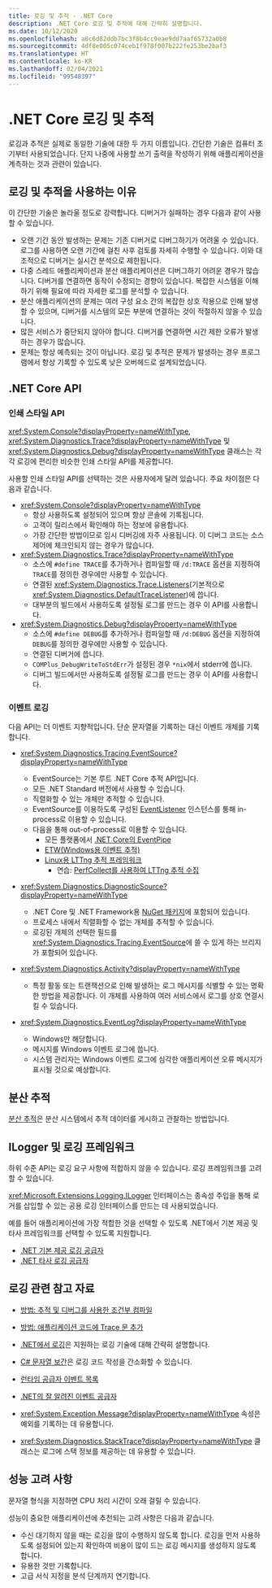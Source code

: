 ```yaml
---
title: 로깅 및 추적 - .NET Core
description: .NET Core 로깅 및 추적에 대해 간략히 설명합니다.
ms.date: 10/12/2020
ms.openlocfilehash: a8c6d82ddb7bc3f8b4cc9eae9dd7aaf65732a0b8
ms.sourcegitcommit: 4df8e005c074ceb1f978f007b222fe253be2baf3
ms.translationtype: HT
ms.contentlocale: ko-KR
ms.lasthandoff: 02/04/2021
ms.locfileid: "99548397"
---
```

# <a name="net-core-logging-and-tracing"></a>.NET Core 로깅 및 추적

로깅과 추적은 실제로 동일한 기술에 대한 두 가지 이름입니다. 간단한 기술은 컴퓨터 초기부터 사용되었습니다. 단지 나중에 사용할 쓰기 출력을 작성하기 위해 애플리케이션을 계측하는 것과 관련이 있습니다.

## <a name="reasons-to-use-logging-and-tracing"></a>로깅 및 추적을 사용하는 이유

이 간단한 기술은 놀라울 정도로 강력합니다. 디버거가 실패하는 경우 다음과 같이 사용할 수 있습니다.

- 오랜 기간 동안 발생하는 문제는 기존 디버거로 디버그하기가 어려울 수 있습니다. 로그를 사용하면 오랜 기간에 걸친 사후 검토를 자세히 수행할 수 있습니다. 이와 대조적으로 디버거는 실시간 분석으로 제한됩니다.
- 다중 스레드 애플리케이션과 분산 애플리케이션은 디버그하기 어려운 경우가 많습니다.  디버거를 연결하면 동작이 수정되는 경향이 있습니다. 복잡한 시스템을 이해하기 위해 필요에 따라 자세한 로그를 분석할 수 있습니다.
- 분산 애플리케이션의 문제는 여러 구성 요소 간의 복잡한 상호 작용으로 인해 발생할 수 있으며, 디버거를 시스템의 모든 부분에 연결하는 것이 적절하지 않을 수 있습니다.
- 많은 서비스가 중단되지 않아야 합니다. 디버거를 연결하면 시간 제한 오류가 발생하는 경우가 많습니다.
- 문제는 항상 예측되는 것이 아닙니다. 로깅 및 추적은 문제가 발생하는 경우 프로그램에서 항상 기록할 수 있도록 낮은 오버헤드로 설계되었습니다.

## <a name="net-core-apis"></a>.NET Core API

### <a name="print-style-apis"></a>인쇄 스타일 API

<xref:System.Console?displayProperty=nameWithType>, <xref:System.Diagnostics.Trace?displayProperty=nameWithType> 및 <xref:System.Diagnostics.Debug?displayProperty=nameWithType> 클래스는 각각 로깅에 편리한 비슷한 인쇄 스타일 API를 제공합니다.

사용할 인쇄 스타일 API를 선택하는 것은 사용자에게 달려 있습니다. 주요 차이점은 다음과 같습니다.

- <xref:System.Console?displayProperty=nameWithType>
  - 항상 사용하도록 설정되어 있으며 항상 콘솔에 기록됩니다.
  - 고객이 릴리스에서 확인해야 하는 정보에 유용합니다.
  - 가장 간단한 방법이므로 임시 디버깅에 자주 사용됩니다. 이 디버그 코드는 소스 제어에 체크인되지 않는 경우가 많습니다.
- <xref:System.Diagnostics.Trace?displayProperty=nameWithType>
  - 소스에 `#define TRACE`를 추가하거나 컴파일할 때 `/d:TRACE` 옵션을 지정하여 `TRACE`를 정의한 경우에만 사용할 수 있습니다.
  - 연결된 <xref:System.Diagnostics.Trace.Listeners>(기본적으로 <xref:System.Diagnostics.DefaultTraceListener>)에 씁니다.
  - 대부분의 빌드에서 사용하도록 설정될 로그를 만드는 경우 이 API를 사용합니다.
- <xref:System.Diagnostics.Debug?displayProperty=nameWithType>
  - 소스에 `#define DEBUG`를 추가하거나 컴파일할 때 `/d:DEBUG` 옵션을 지정하여 `DEBUG`를 정의한 경우에만 사용할 수 있습니다.
  - 연결된 디버거에 씁니다.
  - `COMPlus_DebugWriteToStdErr`가 설정된 경우 `*nix`에서 stderr에 씁니다.
  - 디버그 빌드에서만 사용하도록 설정될 로그를 만드는 경우 이 API를 사용합니다.

### <a name="logging-events"></a>이벤트 로깅

다음 API는 더 이벤트 지향적입니다. 단순 문자열을 기록하는 대신 이벤트 개체를 기록합니다.

- <xref:System.Diagnostics.Tracing.EventSource?displayProperty=nameWithType>
  - EventSource는 기본 루트 .NET Core 추적 API입니다.
  - 모든 .NET Standard 버전에서 사용할 수 있습니다.
  - 직렬화할 수 있는 개체만 추적할 수 있습니다.
  - EventSource를 이용하도록 구성된 [EventListener](xref:System.Diagnostics.Tracing.EventListener) 인스턴스를 통해 in-process로 이용할 수 있습니다.
  - 다음을 통해 out-of-process로 이용할 수 있습니다.
    - 모든 플랫폼에서 [.NET Core의 EventPipe](./eventpipe.md)
    - [ETW(Windows용 이벤트 추적)](/windows/win32/etw/event-tracing-portal)
    - [Linux용 LTTng 추적 프레임워크](https://lttng.org/)
      - 연습: [PerfCollect를 사용하여 LTTng 추적 수집](trace-perfcollect-lttng.md)

- <xref:System.Diagnostics.DiagnosticSource?displayProperty=nameWithType>
  - .NET Core 및 .NET Framework용 [NuGet 패키지](https://www.nuget.org/packages/System.Diagnostics.DiagnosticSource)에 포함되어 있습니다.
  - 프로세스 내에서 직렬화할 수 없는 개체를 추적할 수 있습니다.
  - 로깅된 개체의 선택한 필드를 <xref:System.Diagnostics.Tracing.EventSource>에 쓸 수 있게 하는 브리지가 포함되어 있습니다.

- <xref:System.Diagnostics.Activity?displayProperty=nameWithType>
  - 특정 활동 또는 트랜잭션으로 인해 발생하는 로그 메시지를 식별할 수 있는 명확한 방법을 제공합니다. 이 개체를 사용하여 여러 서비스에서 로그를 상호 연결시킬 수 있습니다.

- <xref:System.Diagnostics.EventLog?displayProperty=nameWithType>
  - Windows만 해당합니다.
  - 메시지를 Windows 이벤트 로그에 씁니다.
  - 시스템 관리자는 Windows 이벤트 로그에 심각한 애플리케이션 오류 메시지가 표시될 것으로 예상합니다.

## <a name="distributed-tracing"></a>분산 추적

[분산 추적](./distributed-tracing.md)은 분산 시스템에서 추적 데이터를 게시하고 관찰하는 방법입니다.

## <a name="ilogger-and-logging-frameworks"></a>ILogger 및 로깅 프레임워크

하위 수준 API는 로깅 요구 사항에 적합하지 않을 수 있습니다. 로깅 프레임워크를 고려할 수 있습니다.

<xref:Microsoft.Extensions.Logging.ILogger> 인터페이스는 종속성 주입을 통해 로거를 삽입할 수 있는 공용 로깅 인터페이스를 만드는 데 사용되었습니다.

예를 들어 애플리케이션에 가장 적합한 것을 선택할 수 있도록 .NET에서 기본 제공 및 타사 프레임워크를 선택할 수 있도록 지원합니다.

- [.NET 기본 제공 로깅 공급자](../extensions/logging-providers.md#built-in-logging-providers)
- [.NET 타사 로깅 공급자](../extensions/logging-providers.md#third-party-logging-providers)

## <a name="logging-related-references"></a>로깅 관련 참고 자료

- [방법: 추적 및 디버그를 사용한 조건부 컴파일](../../framework/debug-trace-profile/how-to-compile-conditionally-with-trace-and-debug.md)

- [방법: 애플리케이션 코드에 Trace 문 추가](../../framework/debug-trace-profile/how-to-add-trace-statements-to-application-code.md)

- [.NET에서 로깅](../extensions/logging.md)은 지원하는 로깅 기술에 대해 간략히 설명합니다.

- [C# 문자열 보간](../../csharp/language-reference/tokens/interpolated.md)은 로깅 코드 작성을 간소화할 수 있습니다.

- [런타임 공급자 이벤트 목록](../../fundamentals/diagnostics/runtime-events.md)

- [.NET의 잘 알려진 이벤트 공급자](well-known-event-providers.md)

- <xref:System.Exception.Message?displayProperty=nameWithType> 속성은 예외를 기록하는 데 유용합니다.

- <xref:System.Diagnostics.StackTrace?displayProperty=nameWithType> 클래스는 로그에 스택 정보를 제공하는 데 유용할 수 있습니다.

## <a name="performance-considerations"></a>성능 고려 사항

문자열 형식을 지정하면 CPU 처리 시간이 오래 걸릴 수 있습니다.

성능이 중요한 애플리케이션에 추천되는 고려 사항은 다음과 같습니다.

- 수신 대기하지 않을 때는 로깅을 많이 수행하지 않도록 합니다. 로깅을 먼저 사용하도록 설정되어 있는지 확인하여 비용이 많이 드는 로깅 메시지를 생성하지 않도록 합니다.
- 유용한 것만 기록합니다.
- 고급 서식 지정을 분석 단계까지 연기합니다.
